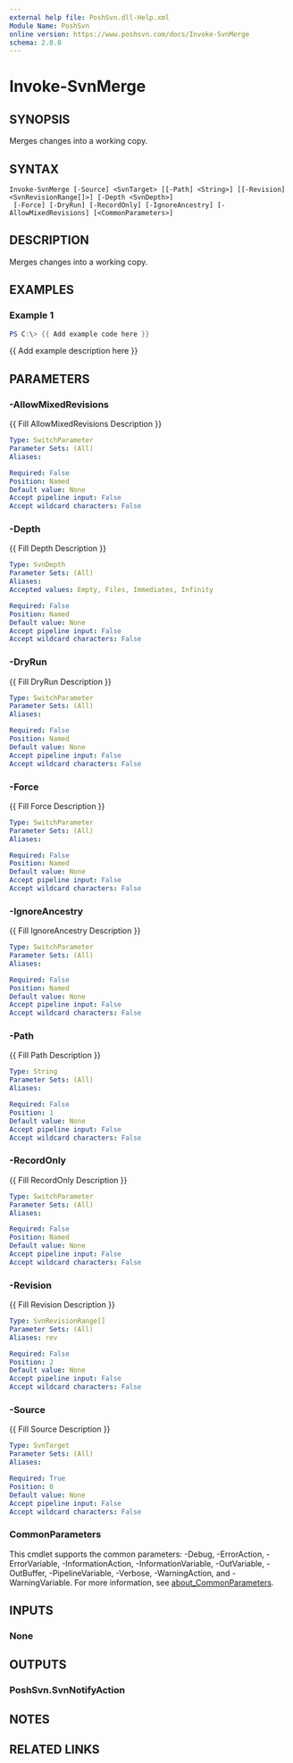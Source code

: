 ```yaml
---
external help file: PoshSvn.dll-Help.xml
Module Name: PoshSvn
online version: https://www.poshsvn.com/docs/Invoke-SvnMerge
schema: 2.0.0
---
```


# Invoke-SvnMerge

## SYNOPSIS
Merges changes into a working copy.

## SYNTAX

```
Invoke-SvnMerge [-Source] <SvnTarget> [[-Path] <String>] [[-Revision] <SvnRevisionRange[]>] [-Depth <SvnDepth>]
 [-Force] [-DryRun] [-RecordOnly] [-IgnoreAncestry] [-AllowMixedRevisions] [<CommonParameters>]
```

## DESCRIPTION
Merges changes into a working copy.

## EXAMPLES

### Example 1
```powershell
PS C:\> {{ Add example code here }}
```

{{ Add example description here }}

## PARAMETERS

### -AllowMixedRevisions
{{ Fill AllowMixedRevisions Description }}

```yaml
Type: SwitchParameter
Parameter Sets: (All)
Aliases:

Required: False
Position: Named
Default value: None
Accept pipeline input: False
Accept wildcard characters: False
```

### -Depth
{{ Fill Depth Description }}

```yaml
Type: SvnDepth
Parameter Sets: (All)
Aliases:
Accepted values: Empty, Files, Immediates, Infinity

Required: False
Position: Named
Default value: None
Accept pipeline input: False
Accept wildcard characters: False
```

### -DryRun
{{ Fill DryRun Description }}

```yaml
Type: SwitchParameter
Parameter Sets: (All)
Aliases:

Required: False
Position: Named
Default value: None
Accept pipeline input: False
Accept wildcard characters: False
```

### -Force
{{ Fill Force Description }}

```yaml
Type: SwitchParameter
Parameter Sets: (All)
Aliases:

Required: False
Position: Named
Default value: None
Accept pipeline input: False
Accept wildcard characters: False
```

### -IgnoreAncestry
{{ Fill IgnoreAncestry Description }}

```yaml
Type: SwitchParameter
Parameter Sets: (All)
Aliases:

Required: False
Position: Named
Default value: None
Accept pipeline input: False
Accept wildcard characters: False
```

### -Path
{{ Fill Path Description }}

```yaml
Type: String
Parameter Sets: (All)
Aliases:

Required: False
Position: 1
Default value: None
Accept pipeline input: False
Accept wildcard characters: False
```

### -RecordOnly
{{ Fill RecordOnly Description }}

```yaml
Type: SwitchParameter
Parameter Sets: (All)
Aliases:

Required: False
Position: Named
Default value: None
Accept pipeline input: False
Accept wildcard characters: False
```

### -Revision
{{ Fill Revision Description }}

```yaml
Type: SvnRevisionRange[]
Parameter Sets: (All)
Aliases: rev

Required: False
Position: 2
Default value: None
Accept pipeline input: False
Accept wildcard characters: False
```

### -Source
{{ Fill Source Description }}

```yaml
Type: SvnTarget
Parameter Sets: (All)
Aliases:

Required: True
Position: 0
Default value: None
Accept pipeline input: False
Accept wildcard characters: False
```

### CommonParameters
This cmdlet supports the common parameters: -Debug, -ErrorAction, -ErrorVariable, -InformationAction, -InformationVariable, -OutVariable, -OutBuffer, -PipelineVariable, -Verbose, -WarningAction, and -WarningVariable. For more information, see [about_CommonParameters](http://go.microsoft.com/fwlink/?LinkID=113216).

## INPUTS

### None

## OUTPUTS

### PoshSvn.SvnNotifyAction

## NOTES

## RELATED LINKS
